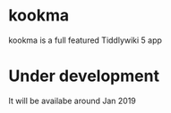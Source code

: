 # kookma
kookma is a full featured Tiddlywiki 5 app

# Under development
It will be availabe around Jan 2019
